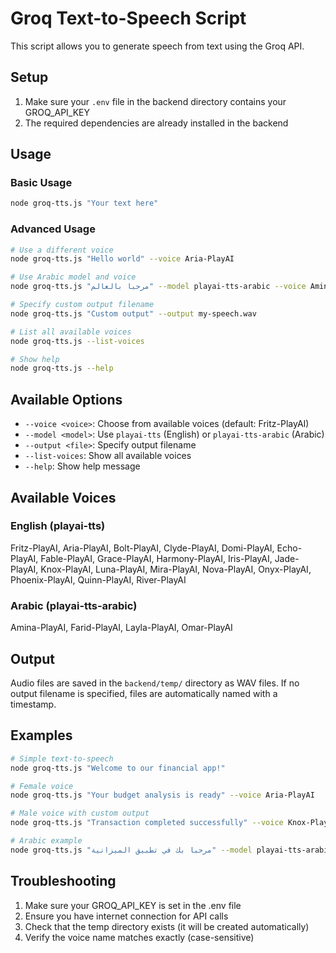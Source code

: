 # Groq Text-to-Speech Script

This script allows you to generate speech from text using the Groq API.

## Setup

1. Make sure your `.env` file in the backend directory contains your GROQ_API_KEY
2. The required dependencies are already installed in the backend

## Usage

### Basic Usage
```bash
node groq-tts.js "Your text here"
```

### Advanced Usage
```bash
# Use a different voice
node groq-tts.js "Hello world" --voice Aria-PlayAI

# Use Arabic model and voice
node groq-tts.js "مرحبا بالعالم" --model playai-tts-arabic --voice Amina-PlayAI

# Specify custom output filename
node groq-tts.js "Custom output" --output my-speech.wav

# List all available voices
node groq-tts.js --list-voices

# Show help
node groq-tts.js --help
```

## Available Options

- `--voice <voice>`: Choose from available voices (default: Fritz-PlayAI)
- `--model <model>`: Use `playai-tts` (English) or `playai-tts-arabic` (Arabic)
- `--output <file>`: Specify output filename
- `--list-voices`: Show all available voices
- `--help`: Show help message

## Available Voices

### English (playai-tts)
Fritz-PlayAI, Aria-PlayAI, Bolt-PlayAI, Clyde-PlayAI, Domi-PlayAI, Echo-PlayAI, Fable-PlayAI, Grace-PlayAI, Harmony-PlayAI, Iris-PlayAI, Jade-PlayAI, Knox-PlayAI, Luna-PlayAI, Mira-PlayAI, Nova-PlayAI, Onyx-PlayAI, Phoenix-PlayAI, Quinn-PlayAI, River-PlayAI

### Arabic (playai-tts-arabic)
Amina-PlayAI, Farid-PlayAI, Layla-PlayAI, Omar-PlayAI

## Output

Audio files are saved in the `backend/temp/` directory as WAV files. If no output filename is specified, files are automatically named with a timestamp.

## Examples

```bash
# Simple text-to-speech
node groq-tts.js "Welcome to our financial app!"

# Female voice
node groq-tts.js "Your budget analysis is ready" --voice Aria-PlayAI

# Male voice with custom output
node groq-tts.js "Transaction completed successfully" --voice Knox-PlayAI --output transaction-success.wav

# Arabic example
node groq-tts.js "مرحبا بك في تطبيق الميزانية" --model playai-tts-arabic --voice Amina-PlayAI
```

## Troubleshooting

1. Make sure your GROQ_API_KEY is set in the .env file
2. Ensure you have internet connection for API calls
3. Check that the temp directory exists (it will be created automatically)
4. Verify the voice name matches exactly (case-sensitive)